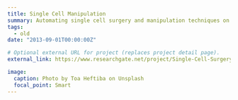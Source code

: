 ```yaml
---
title: Single Cell Manipulation
summary: Automating single cell surgery and manipulation techniques on early-stage embryos, particluarly related to pre-implantation genetic diagnosis (PGD). 
tags:
  - old
date: "2013-09-01T00:00:00Z"

# Optional external URL for project (replaces project detail page).
external_link: https://www.researchgate.net/project/Single-Cell-Surgery

image:
  caption: Photo by Toa Heftiba on Unsplash
  focal_point: Smart
---
```

